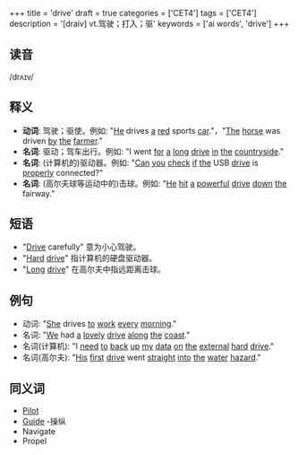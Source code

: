 +++
title = 'drive'
draft = true
categories = ['CET4']
tags = ['CET4']
description = '[draiv] vt.驾驶；打入；驱'
keywords = ['ai words', 'drive']
+++

## 读音
/drʌɪv/

## 释义
- **动词**: 驾驶；驱使。例如: "[He](/zh/post/he/) drives [a](/zh/post/a/) [red](/zh/post/red/) sports [car](/zh/post/car/)."，"[The](/zh/post/the/) [horse](/zh/post/horse/) was driven [by](/zh/post/by/) [the](/zh/post/the/) [farmer](/zh/post/farmer/)."
- **名词**: 驱动；驾车出行。例如: "I went [for](/zh/post/for/) [a](/zh/post/a/) [long](/zh/post/long/) [drive](/zh/post/drive/) [in](/zh/post/in/) [the](/zh/post/the/) [countryside](/zh/post/countryside/)."
- **名词**: (计算机的)驱动器。例如: "[Can](/zh/post/can/) [you](/zh/post/you/) [check](/zh/post/check/) [if](/zh/post/if/) [the](/zh/post/the/) USB [drive](/zh/post/drive/) is [properly](/zh/post/properly/) connected?"
- **名词**: (高尔夫球等运动中的)击球。例如: "[He](/zh/post/he/) [hit](/zh/post/hit/) [a](/zh/post/a/) [powerful](/zh/post/powerful/) [drive](/zh/post/drive/) [down](/zh/post/down/) [the](/zh/post/the/) fairway."

## 短语
- "[Drive](/zh/post/drive/) carefully" 意为小心驾驶。
- "[Hard](/zh/post/hard/) [drive](/zh/post/drive/)" 指计算机的硬盘驱动器。
- "[Long](/zh/post/long/) [drive](/zh/post/drive/)" 在高尔夫中指远距离击球。

## 例句
- 动词: "[She](/zh/post/she/) drives [to](/zh/post/to/) [work](/zh/post/work/) [every](/zh/post/every/) [morning](/zh/post/morning/)."
- 名词: "[We](/zh/post/we/) had [a](/zh/post/a/) [lovely](/zh/post/lovely/) [drive](/zh/post/drive/) [along](/zh/post/along/) [the](/zh/post/the/) [coast](/zh/post/coast/)."
- 名词(计算机): "I [need](/zh/post/need/) [to](/zh/post/to/) [back](/zh/post/back/) [up](/zh/post/up/) [my](/zh/post/my/) [data](/zh/post/data/) [on](/zh/post/on/) [the](/zh/post/the/) [external](/zh/post/external/) [hard](/zh/post/hard/) [drive](/zh/post/drive/)."
- 名词(高尔夫): "[His](/zh/post/his/) [first](/zh/post/first/) [drive](/zh/post/drive/) went [straight](/zh/post/straight/) [into](/zh/post/into/) [the](/zh/post/the/) [water](/zh/post/water/) [hazard](/zh/post/hazard/)."

## 同义词
- [Pilot](/zh/post/pilot/)
- [Guide](/zh/post/guide/)
-操纵
- Navigate
- Propel
